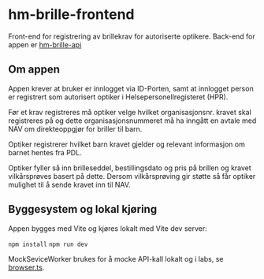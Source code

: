 # hm-brille-frontend

Front-end for registrering av brillekrav for autoriserte optikere.
Back-end for appen er [hm-brille-api](https://github.com/navikt/hm-brille-api)

## Om appen

Appen krever at bruker er innlogget via ID-Porten, samt at innlogget person er registrert som
autorisert optiker i Helsepersonellregisteret (HPR).

Før et krav registreres må optiker velge hvilket organisasjonsnr. kravet skal registreres på og
dette organisasjonsnummeret må ha inngått en avtale med NAV om direkteoppgjør for briller til barn.

Optiker registrerer hvilket barn kravet gjelder og relevant informasjon om barnet hentes fra PDL.

Optiker fyller så inn brilleseddel, bestillingsdato og pris på brillen og kravet vilkårsprøves basert
på dette. Dersom vilkårsprøving gir støtte så får optiker mulighet til å sende kravet inn til NAV.

## Byggesystem og lokal kjøring

Appen bygges med Vite og kjøres lokalt med Vite dev server:

```npm install```
```npm run dev```

MockSeviceWorker brukes for å mocke API-kall lokalt og i labs, se [browser.ts](./client/src/mocks/browser.ts).

